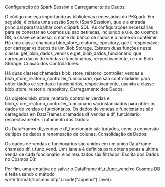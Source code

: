 Configuração do Spark Session e Carregamento de Dados:

O código começa importando as bibliotecas necessárias do PySpark.
Em seguida, é criada uma sessão Spark (SparkSession), que é a entrada principal para trabalhar com o Spark SQL.
As configurações necessárias para se conectar ao Cosmos DB são definidas, incluindo a URL do Cosmos DB, a chave de acesso, o nome do banco de dados e o nome do contêiner.
Há uma classe chamada blob_store_relatorio_repository, que é responsável por carregar os dados de um Blob Storage.
Existem duas funções nesta classe: get_blob_dados_vendas e get_blob_dados_funcionario, que carregam dados de vendas e funcionários, respectivamente, de um Blob Storage.
Criação dos Controladores:

Há duas classes chamadas blob_store_relatorio_controller_vendas e blob_store_relatorio_controller_funcionario, que são controladores para obter dados de vendas e funcionários, respectivamente, usando a classe blob_store_relatorio_repository.
Carregamento dos Dados:

Os objetos blob_store_relatorio_controller_vendas e blob_store_relatorio_controller_funcionario são instanciados para obter os dados de vendas e funcionários.
Os dados de vendas e funcionários são carregados em DataFrames chamados df_vendas e df_funcionario, respectivamente.
Tratamento dos Dados:

Os DataFrames df_vendas e df_funcionario são tratados, como a conversão de tipos de dados e renomeação de colunas.
Consolidação de Dados:

Os dados de vendas e funcionários são unidos em um único DataFrame chamado df_r_func_vend.
Uma janela é definida para obter apenas a última venda de cada funcionário, e os resultados são filtrados.
Escrita dos Dados no Cosmos DB:

Por fim, uma tentativa de salvar o DataFrame df_r_func_vend no Cosmos DB é feita usando o método write.format("cosmos.oltp").mode("append").save().
